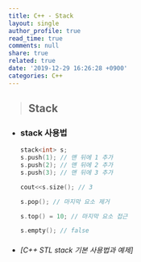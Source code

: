 ```yaml
---
title: C++ - Stack
layout: single
author_profile: true
read_time: true
comments: null
share: true
related: true
date: '2019-12-29 16:26:28 +0900'
categories: C++
---
```


> ## Stack

* ### stack 사용법

	```c++
	stack<int> s;
	s.push(1); // 맨 뒤에 1 추가
	s.push(2); // 맨 뒤에 2 추가
	s.push(3); // 맨 뒤에 3 추가

	cout<<s.size(); // 3
	
	s.pop(); // 마지막 요소 제거

	s.top() = 10; // 마지막 요소 접근

	s.empty(); // false
	```

	
* ###### [C++ STL stack 기본 사용법과 예제]

[cplusplus std::list::insert]: https://twpower.github.io/75-how-to-use-stack-in-cpp